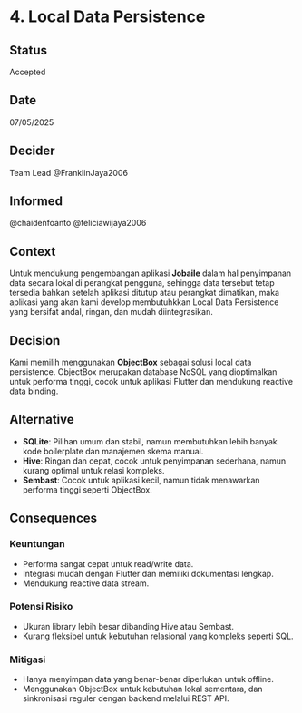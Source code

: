 # 4. Local Data Persistence

## Status
Accepted

## Date
07/05/2025

## Decider
Team Lead @FranklinJaya2006

## Informed
@chaidenfoanto @feliciawijaya2006

## Context
Untuk mendukung pengembangan aplikasi **Jobaile** dalam hal penyimpanan data secara lokal di perangkat pengguna, sehingga data tersebut tetap tersedia bahkan setelah aplikasi ditutup atau perangkat dimatikan, maka aplikasi yang akan kami develop membutuhkkan Local Data Persistence yang bersifat andal, ringan, dan mudah diintegrasikan.

## Decision
Kami memilih menggunakan **ObjectBox** sebagai solusi local data persistence. ObjectBox merupakan database NoSQL yang dioptimalkan untuk performa tinggi, cocok untuk aplikasi Flutter dan mendukung reactive data binding.

## Alternative
- **SQLite**: Pilihan umum dan stabil, namun membutuhkan lebih banyak kode boilerplate dan manajemen skema manual.
- **Hive**: Ringan dan cepat, cocok untuk penyimpanan sederhana, namun kurang optimal untuk relasi kompleks.
- **Sembast**: Cocok untuk aplikasi kecil, namun tidak menawarkan performa tinggi seperti ObjectBox.

## Consequences

### Keuntungan
- Performa sangat cepat untuk read/write data.
- Integrasi mudah dengan Flutter dan memiliki dokumentasi lengkap.
- Mendukung reactive data stream.

### Potensi Risiko
- Ukuran library lebih besar dibanding Hive atau Sembast.
- Kurang fleksibel untuk kebutuhan relasional yang kompleks seperti SQL.

### Mitigasi
- Hanya menyimpan data yang benar-benar diperlukan untuk offline.
- Menggunakan ObjectBox untuk kebutuhan lokal sementara, dan sinkronisasi reguler dengan backend melalui REST API.